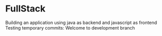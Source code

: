 # FullStack
Building an application using java as backend and javascript as frontend
Testing temporary commits: Welcome to development branch
